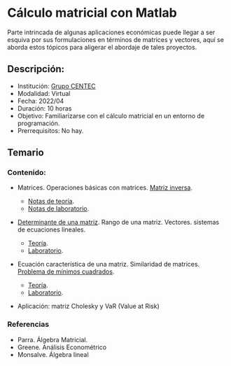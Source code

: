 # Cálculo matricial con Matlab

Parte intrincada de algunas aplicaciones económicas puede llegar a ser esquiva por sus formulaciones en términos de matrices y vectores, aquí se aborda estos tópicos para aligerar el abordaje de tales proyectos.

## Descripción:

   - Institución: [Grupo CENTEC](https://www.facebook.com/grupocentec)  
   - Modalidad: Virtual
   - Fecha: 2022/04
   - Duración: 10 horas
   - Objetivo: Familiarizarse con el cálculo matricial en un entorno de programación.
   - Prerrequisitos: No hay.

## Temario

### Contenido:

- Matrices. Operaciones básicas con matrices. [Matriz inversa](https://www.facebook.com/grupocentec/videos/3025964884335430/).
   
   - [Notas de teoría](https://drive.google.com/file/d/1GtQ0b9w34l76DCPaHjzMxQNTgZ9deBVa/view?usp=sharing).
   - [Notas de laboratorio](https://drive.google.com/file/d/1Z6TWZR3BuU9Ijn2FPwA6wpzQB4Qnk1li/view?usp=sharing).
 
- [Determinante de una matriz](https://www.facebook.com/grupocentec/videos/359359789575324/). Rango de una matriz. Vectores. sistemas de ecuaciones lineales. 

   - [Teoría](https://drive.google.com/file/d/10nGqbiipLFa1i_Og_U6ShJon-7qIInYJ/view?usp=sharing).
   - [Laboratorio](https://drive.google.com/file/d/15ZPOjpDjDJLDW7qXLcrS3zsDbPSVSHda/view?usp=sharing).

- Ecuación característica de una matriz. Similaridad de matrices. [Problema de mínimos cuadrados](https://www.facebook.com/grupocentec/videos/402942324989890/). 

   - [Teoría](https://drive.google.com/file/d/1YwCN_qKPAx8vA3wFeHnl5oWqiEaqhUCp/view?usp=sharing).
   - [Laboratorio](https://drive.google.com/file/d/1-BRYl6AHsTxugzCqbdDymVBkBU8dPctU/view?usp=sharing).
   
- Aplicación: matriz Cholesky y VaR (Value at Risk)


### Referencias

- Parra. Álgebra Matricial.
- Greene. Análisis Econométrico
- Monsalve. Álgebra lineal
